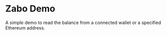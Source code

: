 # Zabo Demo
A simple demo to read the balance from a connected wallet or a specified Ethereum address.